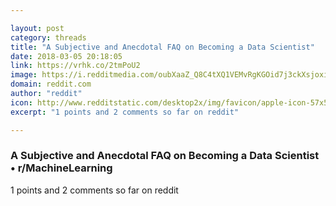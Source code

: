 ```yaml
---

layout: post
category: threads
title: "A Subjective and Anecdotal FAQ on Becoming a Data Scientist"
date: 2018-03-05 20:18:05
link: https://vrhk.co/2tmPoU2
image: https://i.redditmedia.com/oubXaaZ_Q8C4tXQ1VEMvRgKGOid7j3ckXsjoxiPi5UE.jpg?w=320&s=7cb135f7af7a4f3bb6985c53fca516bf
domain: reddit.com
author: "reddit"
icon: http://www.redditstatic.com/desktop2x/img/favicon/apple-icon-57x57.png
excerpt: "1 points and 2 comments so far on reddit"

---
```


### A Subjective and Anecdotal FAQ on Becoming a Data Scientist • r/MachineLearning

1 points and 2 comments so far on reddit